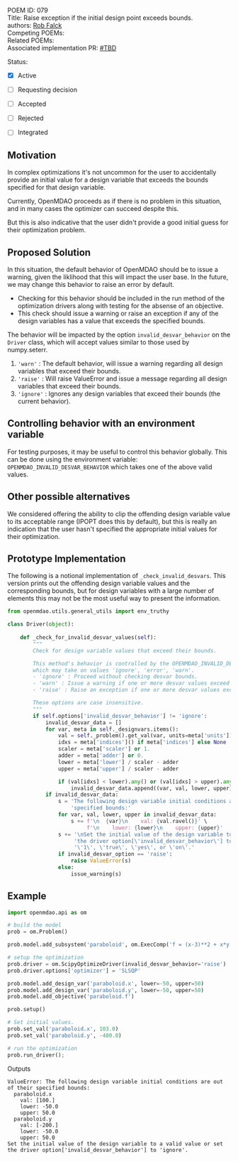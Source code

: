 POEM ID: 079  
Title: Raise exception if the initial design point exceeds bounds.  
authors: [Rob Falck](https://github.com/robfalck)  
Competing POEMs:  
Related POEMs:  
Associated implementation PR: [#TBD](https://github.com/OpenMDAO/OpenMDAO/pulls)  

Status:

- [x] Active
- [ ] Requesting decision
- [ ] Accepted
- [ ] Rejected
- [ ] Integrated


## Motivation

In complex optimizations it's not uncommon for the user to accidentally provide an initial value 
for a design variable that exceeds the bounds specified for that design variable.

Currently, OpenMDAO proceeds as if there is no problem in this situation, and in many cases the optimizer can succeed despite this.

But this is also indicative that the user didn't provide a good initial guess for their optimization problem.

## Proposed Solution

In this situation, the default behavior of OpenMDAO should be to issue a warning, given the liklihood that this will impact the user base.
In the future, we may change this behavior to raise an error by default.

- Checking for this behavior should be included in the run method of the optimization drivers along with testing for the absense of an objective.
- This check should issue a warning or raise an exception if any of the design variables has a value that exceeds the specified bounds.

The behavior will be impacted by the option `invalid_desvar_behavior` on the `Driver` class, which will accept values similar to those used by numpy.seterr.

1. `'warn'` : The default behavior, will issue a warning regarding all design variables that exceed their bounds.
2. `'raise'` : Will raise ValueError and issue a message regarding all design variables that exceed their bounds.
3. `'ignore'` : Ignores any design variables that exceed their bounds (the current behavior).

## Controlling behavior with an environment variable

For testing purposes, it may be useful to control this behavior globally.
This can be done using the environment variable: `OPENMDAO_INVALID_DESVAR_BEHAVIOR` which takes one of the above valid values.

## Other possible alternatives

We considered offering the ability to clip the offending design variable value to its acceptable range (IPOPT does this by default), but this is really an indication that the user hasn't specified the appropriate initial values for their optimization.

## Prototype Implementation

The following is a notional implementation of `_check_invalid_desvars`.
This version prints out the offending design variable values and the corresponding bounds, but for design variables with a large number of elements this may not be the most useful way to present the information.

```python
from openmdao.utils.general_utils import env_truthy

class Driver(object):
    
    def _check_for_invalid_desvar_values(self):
        """
        Check for design variable values that exceed their bounds.

        This method's behavior is controlled by the OPENMDAO_INVALID_DESVAR environment variable,
        which may take on values 'ignore', 'error', 'warn'.
        - 'ignore' : Proceed without checking desvar bounds.
        - 'warn' : Issue a warning if one or more desvar values exceed bounds.
        - 'raise' : Raise an exception if one or more desvar values exceed bounds.

        These options are case insensitive.
        """
        if self.options['invalid_desvar_behavior'] != 'ignore':
            invalid_desvar_data = []
            for var, meta in self._designvars.items():
                val = self._problem().get_val(var, units=meta['units'])
                idxs = meta['indices']() if meta['indices'] else None
                scaler = meta['scaler'] or 1.
                adder = meta['adder'] or 0.
                lower = meta['lower'] / scaler - adder
                upper = meta['upper'] / scaler - adder

                if (val[idxs] < lower).any() or (val[idxs] > upper).any():
                    invalid_desvar_data.append((var, val, lower, upper))
            if invalid_desvar_data:
                s = 'The following design variable initial conditions are out of their ' \
                    'specified bounds:'
                for var, val, lower, upper in invalid_desvar_data:
                    s += f'\n  {var}\n    val: {val.ravel()}' \
                         f'\n    lower: {lower}\n    upper: {upper}'
                s += '\nSet the initial value of the design variable to a valid value or set ' \
                     'the driver option[\'invalid_desvar_behavior\'] to \'ignore\'.' \
                     '\'1\', \'true\', \'yes\', or \'on\'.'
                if invalid_desvar_option == 'raise':
                    raise ValueError(s)
                else:
                    issue_warning(s)
```

## Example

```python
import openmdao.api as om

# build the model
prob = om.Problem()

prob.model.add_subsystem('paraboloid', om.ExecComp('f = (x-3)**2 + x*y + (y+4)**2 - 3'))

# setup the optimization
prob.driver = om.ScipyOptimizeDriver(invalid_desvar_behavior='raise')
prob.driver.options['optimizer'] = 'SLSQP'

prob.model.add_design_var('paraboloid.x', lower=-50, upper=50)
prob.model.add_design_var('paraboloid.y', lower=-50, upper=50)
prob.model.add_objective('paraboloid.f')

prob.setup()

# Set initial values.
prob.set_val('paraboloid.x', 103.0)
prob.set_val('paraboloid.y', -400.0)

# run the optimization
prob.run_driver();
```

Outputs

```text
ValueError: The following design variable initial conditions are out of their specified bounds:
  paraboloid.x
    val: [100.]
    lower: -50.0
    upper: 50.0
  paraboloid.y
    val: [-200.]
    lower: -50.0
    upper: 50.0
Set the initial value of the design variable to a valid value or set the driver option['invalid_desvar_behavior'] to 'ignore'.
```
